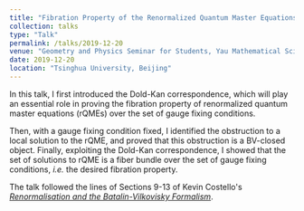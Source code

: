 ```yaml
---
title: "Fibration Property of the Renormalized Quantum Master Equations"
collection: talks
type: "Talk"
permalink: /talks/2019-12-20
venue: "Geometry and Physics Seminar for Students, Yau Mathematical Sciences Center "
date: 2019-12-20
location: "Tsinghua University, Beijing"
---
```


In this talk, I first introduced the Dold-Kan correspondence, which will play an essential role in proving the fibration property of renormalized quantum master equations (rQMEs) over the set of gauge fixing conditions. 

Then, with a gauge fixing condition fixed, I identified the obstruction to a local solution to the rQME, and proved that this obstruction is a BV-closed object. Finally, exploiting the Dold-Kan correspondence, I showed that the set of solutions to rQME is a fiber bundle over the set of gauge fixing conditions, *i.e.* the desired fibration property. 

The talk followed the lines of Sections 9-13 of Kevin Costello's [*Renormalisation and the Batalin-Vilkovisky Formalism*](https://arxiv.org/abs/0706.1533).
